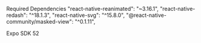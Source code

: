 Required Dependencies
"react-native-reanimated": "~3.16.1",
"react-native-redash": "^18.1.3",
"react-native-svg": "^15.8.0",
"@react-native-community/masked-view": "^0.1.11",

Expo SDK 52
